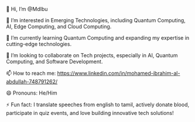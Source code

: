 👋 Hi, I’m @MdIbu

👀 I’m interested in Emerging Technologies, including Quantum Computing, AI, Edge Computing, and Cloud Computing.

🌱 I’m currently learning Quantum Computing and expanding my expertise in cutting-edge technologies.

💞 I’m looking to collaborate on Tech projects, especially in AI, Quantum Computing, and Software Development.

📫 How to reach me: https://www.linkedin.com/in/mohamed-ibrahim-al-abdullah-748791262/

😄 Pronouns: He/Him

⚡ Fun fact: I translate speeches from english to tamil, actively donate blood, participate in quiz events, and love building innovative tech solutions!
